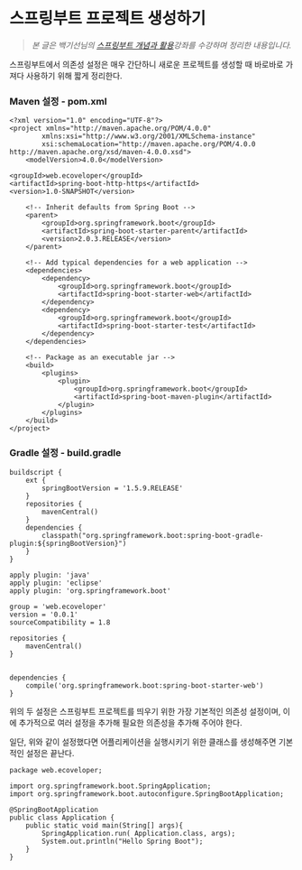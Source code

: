 # 스프링부트 프로젝트 생성하기

>_본 글은 백기선님의 [스프링부트 개념과 활용](https://www.inflearn.com/course/%EC%8A%A4%ED%94%84%EB%A7%81%EB%B6%80%ED%8A%B8/)강좌를 수강하며 정리한 내용입니다._

스프링부트에서 의존성 설정은 매우 간단하니 새로운 프로젝트를 생성할 때 바로바로 가져다 사용하기 위해 짧게 정리한다.



### Maven 설정 - pom.xml

    <?xml version="1.0" encoding="UTF-8"?>
    <project xmlns="http://maven.apache.org/POM/4.0.0"
            xmlns:xsi="http://www.w3.org/2001/XMLSchema-instance"
            xsi:schemaLocation="http://maven.apache.org/POM/4.0.0 http://maven.apache.org/xsd/maven-4.0.0.xsd">
        <modelVersion>4.0.0</modelVersion>

    <groupId>web.ecoveloper</groupId>
    <artifactId>spring-boot-http-https</artifactId>
    <version>1.0-SNAPSHOT</version>

        <!-- Inherit defaults from Spring Boot -->
        <parent>
            <groupId>org.springframework.boot</groupId>
            <artifactId>spring-boot-starter-parent</artifactId>
            <version>2.0.3.RELEASE</version>
        </parent>

        <!-- Add typical dependencies for a web application -->
        <dependencies>
            <dependency>
                <groupId>org.springframework.boot</groupId>
                <artifactId>spring-boot-starter-web</artifactId>
            </dependency>
            <dependency>
                <groupId>org.springframework.boot</groupId>
                <artifactId>spring-boot-starter-test</artifactId>
            </dependency>
        </dependencies>

        <!-- Package as an executable jar -->
        <build>
            <plugins>
                <plugin>
                    <groupId>org.springframework.boot</groupId>
                    <artifactId>spring-boot-maven-plugin</artifactId>
                </plugin>
            </plugins>
        </build>
    </project>



### Gradle 설정 - build.gradle

    buildscript {
        ext {
            springBootVersion = '1.5.9.RELEASE'
        }
        repositories {
            mavenCentral()
        }
        dependencies {
            classpath("org.springframework.boot:spring-boot-gradle-plugin:${springBootVersion}")
        }
    }

    apply plugin: 'java'
    apply plugin: 'eclipse'
    apply plugin: 'org.springframework.boot'

    group = 'web.ecoveloper'
    version = '0.0.1'
    sourceCompatibility = 1.8

    repositories {
        mavenCentral()
    }


    dependencies {
        compile('org.springframework.boot:spring-boot-starter-web')
    }



위의 두 설정은 스프링부트 프로젝트를 띄우기 위한 가장 기본적인 의존성 설정이며, 이에 추가적으로 여러 설정을 추가해 필요한 의존성을 추가해 주어야 한다. 

일단, 위와 같이 설정했다면 어플리케이션을 실행시키기 위한 클래스를 생성해주면 기본적인 설정은 끝난다. 

    package web.ecoveloper;

    import org.springframework.boot.SpringApplication;
    import org.springframework.boot.autoconfigure.SpringBootApplication;

    @SpringBootApplication
    public class Application {
        public static void main(String[] args){
            SpringApplication.run( Application.class, args);
            System.out.println("Hello Spring Boot");
        }
    }
